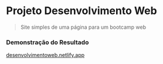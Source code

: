 # Projeto Desenvolvimento Web

> Site simples de uma página para um bootcamp web

### Demonstração do Resultado

[desenvolvimentoweb.netlify.app](https://desenvolvimentoweb.netlify.app)
